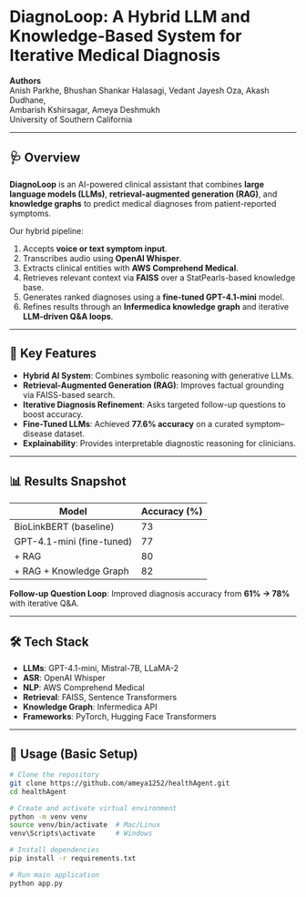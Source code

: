 # DiagnoLoop: A Hybrid LLM and Knowledge-Based System for Iterative Medical Diagnosis

**Authors**  
Anish Parkhe, Bhushan Shankar Halasagi, Vedant Jayesh Oza, Akash Dudhane,  
Ambarish Kshirsagar, Ameya Deshmukh  
University of Southern California  

---

## 🩺 Overview
**DiagnoLoop** is an AI-powered clinical assistant that combines **large language models (LLMs)**, **retrieval-augmented generation (RAG)**, and **knowledge graphs** to predict medical diagnoses from patient-reported symptoms.  

Our hybrid pipeline:
1. Accepts **voice or text symptom input**.
2. Transcribes audio using **OpenAI Whisper**.
3. Extracts clinical entities with **AWS Comprehend Medical**.
4. Retrieves relevant context via **FAISS** over a StatPearls-based knowledge base.
5. Generates ranked diagnoses using a **fine-tuned GPT-4.1-mini** model.
6. Refines results through an **Infermedica knowledge graph** and iterative **LLM-driven Q&A loops**.

---

## 🔑 Key Features
- **Hybrid AI System**: Combines symbolic reasoning with generative LLMs.  
- **Retrieval-Augmented Generation (RAG)**: Improves factual grounding via FAISS-based search.  
- **Iterative Diagnosis Refinement**: Asks targeted follow-up questions to boost accuracy.  
- **Fine-Tuned LLMs**: Achieved **77.6% accuracy** on a curated symptom–disease dataset.  
- **Explainability**: Provides interpretable diagnostic reasoning for clinicians.  

---

## 📊 Results Snapshot
| Model                     | Accuracy (%) |
|----------------------------|--------------|
| BioLinkBERT (baseline)      | 73           |
| GPT-4.1-mini (fine-tuned)    | 77           |
| + RAG                       | 80           |
| + RAG + Knowledge Graph      | 82           |

**Follow-up Question Loop**: Improved diagnosis accuracy from **61% → 78%** with iterative Q&A.  

---

## 🛠️ Tech Stack
- **LLMs**: GPT-4.1-mini, Mistral-7B, LLaMA-2  
- **ASR**: OpenAI Whisper  
- **NLP**: AWS Comprehend Medical  
- **Retrieval**: FAISS, Sentence Transformers  
- **Knowledge Graph**: Infermedica API  
- **Frameworks**: PyTorch, Hugging Face Transformers  

---

## 🚀 Usage (Basic Setup)
```bash
# Clone the repository
git clone https://github.com/ameya1252/healthAgent.git
cd healthAgent

# Create and activate virtual environment
python -m venv venv
source venv/bin/activate  # Mac/Linux
venv\Scripts\activate     # Windows

# Install dependencies
pip install -r requirements.txt

# Run main application
python app.py
